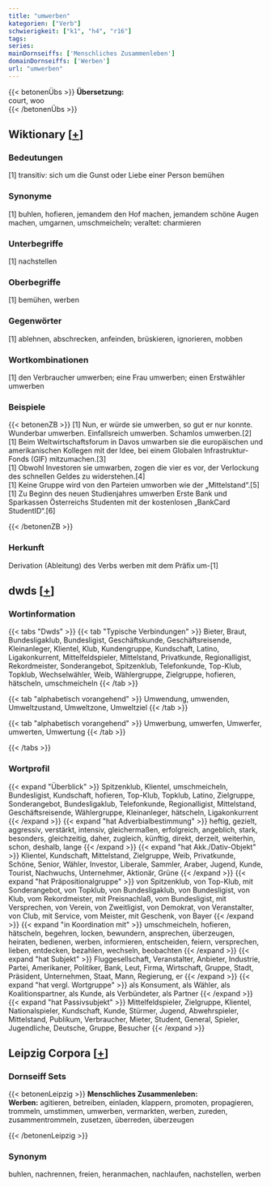 ```yaml
---
title: "umwerben"
kategorien: ["Verb"]
schwierigkeit: ["k1", "h4", "r16"]
tags:
series:
mainDornseiffs: ['Menschliches Zusammenleben']
domainDornseiffs: ['Werben']
url: "umwerben"
---
```


{{< betonenÜbs >}}
**Übersetzung:**  
court, woo  
{{< /betonenÜbs >}}

## Wiktionary [[+](https://de.wiktionary.org/wiki/umwerben)]

### Bedeutungen
[1] transitiv: sich um die Gunst oder Liebe einer Person bemühen  

### Synonyme
[1] buhlen, hofieren, jemandem den Hof machen, jemandem schöne Augen machen, umgarnen, umschmeicheln; veraltet: charmieren  

### Unterbegriffe
[1] nachstellen  

### Oberbegriffe
[1] bemühen, werben  

### Gegenwörter
[1] ablehnen, abschrecken, anfeinden, brüskieren, ignorieren, mobben  

### Wortkombinationen
[1] den Verbraucher umwerben; eine Frau umwerben; einen Erstwähler umwerben  

### Beispiele
{{< betonenZB >}}
[1] Nun, er würde sie umwerben, so gut er nur konnte. Wunderbar umwerben. Einfallsreich umwerben. Schamlos umwerben.[2]  
[1] Beim Weltwirtschaftsforum in Davos umwarben sie die europäischen und amerikanischen Kollegen mit der Idee, bei einem Globalen Infrastruktur-Fonds (GIF) mitzumachen.[3]  
[1] Obwohl Investoren sie umwarben, zogen die vier es vor, der Verlockung des schnellen Geldes zu widerstehen.[4]  
[1] Keine Gruppe wird von den Parteien umworben wie der „Mittelstand“.[5]  
[1] Zu Beginn des neuen Studienjahres umwerben Erste Bank und Sparkassen Österreichs Studenten mit der kostenlosen „BankCard StudentID“.[6]  

{{< /betonenZB >}}
### Herkunft
Derivation (Ableitung) des Verbs werben mit dem Präfix um-[1]  



## dwds [[+](https://www.dwds.de/wb/umwerben)]

### Wortinformation
{{< tabs "Dwds" >}}
{{< tab "Typische Verbindungen" >}}
Bieter, Braut, Bundesligaklub, Bundesligist, Geschäftskunde, Geschäftsreisende, Kleinanleger, Klientel, Klub, Kundengruppe, Kundschaft, Latino, Ligakonkurrent, Mittelfeldspieler, Mittelstand, Privatkunde, Regionalligist, Rekordmeister, Sonderangebot, Spitzenklub, Telefonkunde, Top-Klub, Topklub, Wechselwähler, Weib, Wählergruppe, Zielgruppe, hofieren, hätscheln, umschmeicheln
{{< /tab >}}

{{< tab "alphabetisch vorangehend" >}}
Umwendung, umwenden, Umweltzustand, Umweltzone, Umweltziel
{{< /tab >}}

{{< tab "alphabetisch vorangehend" >}}
Umwerbung, umwerfen, Umwerfer, umwerten, Umwertung
{{< /tab >}}

{{< /tabs >}}

### Wortprofil
{{< expand "Überblick" >}} Spitzenklub, Klientel, umschmeicheln, Bundesligist, Kundschaft, hofieren, Top-Klub, Topklub, Latino, Zielgruppe, Sonderangebot, Bundesligaklub, Telefonkunde, Regionalligist, Mittelstand, Geschäftsreisende, Wählergruppe, Kleinanleger, hätscheln, Ligakonkurrent {{< /expand >}}
{{< expand "hat Adverbialbestimmung" >}} heftig, gezielt, aggressiv, verstärkt, intensiv, gleichermaßen, erfolgreich, angeblich, stark, besonders, gleichzeitig, daher, zugleich, künftig, direkt, derzeit, weiterhin, schon, deshalb, lange {{< /expand >}}
{{< expand "hat Akk./Dativ-Objekt" >}} Klientel, Kundschaft, Mittelstand, Zielgruppe, Weib, Privatkunde, Schöne, Senior, Wähler, Investor, Liberale, Sammler, Araber, Jugend, Kunde, Tourist, Nachwuchs, Unternehmer, Aktionär, Grüne {{< /expand >}}
{{< expand "hat Präpositionalgruppe" >}} von Spitzenklub, von Top-Klub, mit Sonderangebot, von Topklub, von Bundesligaklub, von Bundesligist, von Klub, vom Rekordmeister, mit Preisnachlaß, vom Bundesligist, mit Versprechen, von Verein, von Zweitligist, von Demokrat, von Veranstalter, von Club, mit Service, vom Meister, mit Geschenk, von Bayer {{< /expand >}}
{{< expand "in Koordination mit" >}} umschmeicheln, hofieren, hätscheln, begehren, locken, bewundern, ansprechen, überzeugen, heiraten, bedienen, werben, informieren, entscheiden, feiern, versprechen, lieben, entdecken, bezahlen, wechseln, beobachten {{< /expand >}}
{{< expand "hat Subjekt" >}} Fluggesellschaft, Veranstalter, Anbieter, Industrie, Partei, Amerikaner, Politiker, Bank, Leut, Firma, Wirtschaft, Gruppe, Stadt, Präsident, Unternehmen, Staat, Mann, Regierung, er {{< /expand >}}
{{< expand "hat vergl. Wortgruppe" >}} als Konsument, als Wähler, als Koalitionspartner, als Kunde, als Verbündeter, als Partner {{< /expand >}}
{{< expand "hat Passivsubjekt" >}} Mittelfeldspieler, Zielgruppe, Klientel, Nationalspieler, Kundschaft, Kunde, Stürmer, Jugend, Abwehrspieler, Mittelstand, Publikum, Verbraucher, Mieter, Student, General, Spieler, Jugendliche, Deutsche, Gruppe, Besucher {{< /expand >}}

## Leipzig Corpora [[+](https://corpora.uni-leipzig.de/en/res?word=umwerben&corpusId=deu_newscrawl-public_2018)]

### Dornseiff Sets
{{< betonenLeipzig >}}
**Menschliches Zusammenleben:**  
**Werben:** agitieren, betreiben, einladen, klappern, promoten, propagieren, trommeln, umstimmen, umwerben, vermarkten, werben, zureden, zusammentrommeln, zusetzen, überreden, überzeugen  

{{< /betonenLeipzig >}}

### Synonym
buhlen, nachrennen, freien, heranmachen, nachlaufen, nachstellen, werben

